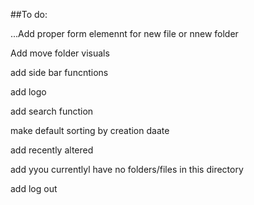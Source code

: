 ##To do:



...Add proper form elemennt for new file or nnew folder

Add move folder visuals


add side bar funcntions

add logo

add search function

make default sorting by creation daate

add recently altered

add yyou currentlyl have no folders/files in this directory

add log out
